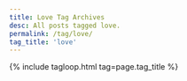 ```yaml
---
title: Love Tag Archives
desc: All posts tagged love.
permalink: /tag/love/
tag_title: 'love'
---
```

{% include tagloop.html tag=page.tag_title %}
